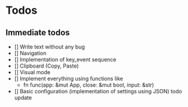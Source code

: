 # Todos

## Immediate todos

- [] Write text without any bug
- [] Navigation
- [] Implementation of key_event sequence
- [] Clipboard (Copy, Paste)
- [] Visual mode
- [] Implement everything using functions like
  - fn func(app: &mut App, close: &mut bool, input: &str)
- [] Basic configuration (implementation of settings using JSON)
  todo update
